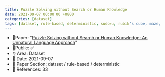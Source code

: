```yaml
---
title: Puzzle Solving without Search or Human Knowledge
date: 2021-09-07 00:00:00 +0800
categories: [dataset]
tags: [dataset, rule-based, deterministic, sudoku, rubik's cube, maze, fine-tuning]
---
```


- 📙Paper: "[Puzzle Solving without Search or Human Knowledge: An Unnatural Language Approach](https://semanticscholar.org/paper/Puzzle-Solving-without-Search-or-Human-Knowledge%3A-Noever-Burdick/1c27f107b171ae2578e0a8061c7aa34cd635f51a)"
- 🔑Public: ✅
- ⚲ Area: Dataset
- 📅 Date: 2021-09-07
- 🔎 Paper Section: dataset / rule-based / deterministic
- 📝 References: 33
